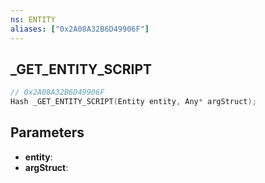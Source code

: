 ```yaml
---
ns: ENTITY
aliases: ["0x2A08A32B6D49906F"]
---
```

## _GET_ENTITY_SCRIPT

```c
// 0x2A08A32B6D49906F
Hash _GET_ENTITY_SCRIPT(Entity entity, Any* argStruct);
```

## Parameters
* **entity**:
* **argStruct**:

